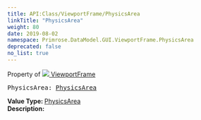 ```yaml
---
title: API:Class/ViewportFrame/PhysicsArea
linkTitle: "PhysicsArea"
weight: 80
date: 2019-08-02
namespace: Primrose.DataModel.GUI.ViewportFrame.PhysicsArea
deprecated: false
no_list: true
---
```

Property of <a href="/docs/api-reference/Class/ViewportFrame"><img src="/icons/silk/frame.png"/>&nbsp;ViewportFrame</a>
<pre class="method-declaration">
PhysicsArea: <a class="type" href="/docs/api-reference/Class/PhysicsArea">PhysicsArea</a></pre>
<b>Value Type: </b>
<a class="type" href="/docs/api-reference/Class/PhysicsArea">PhysicsArea</a>
<br/>
<b>Description: </b>